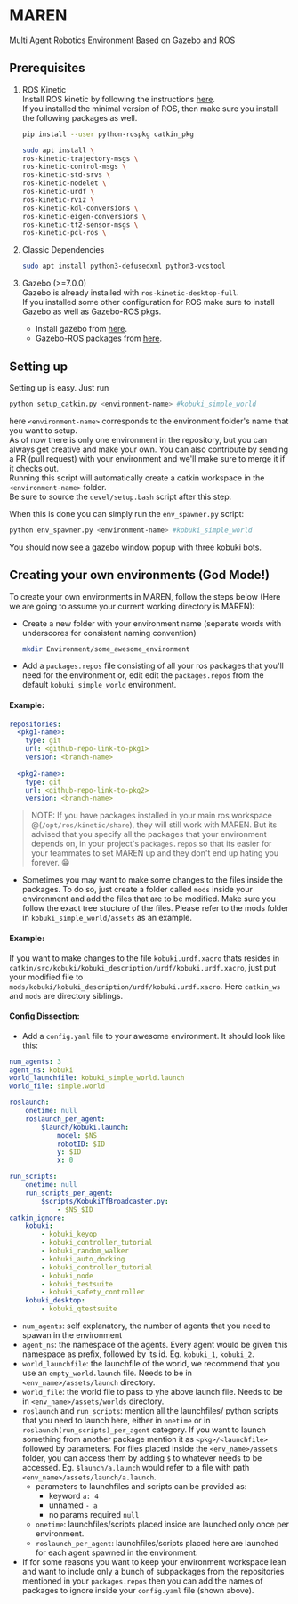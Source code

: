 # MAREN
Multi Agent Robotics Environment Based on Gazebo and ROS

## Prerequisites
1. ROS Kinetic  
   Install ROS kinetic by following the instructions [here](http://wiki.ros.org/kinetic/Installation).  
   If you installed the minimal version of ROS, then make sure you install the following packages as well.  
   
   ```bash
   pip install --user python-rospkg catkin_pkg
   
   sudo apt install \
   ros-kinetic-trajectory-msgs \
   ros-kinetic-control-msgs \
   ros-kinetic-std-srvs \
   ros-kinetic-nodelet \
   ros-kinetic-urdf \
   ros-kinetic-rviz \
   ros-kinetic-kdl-conversions \
   ros-kinetic-eigen-conversions \
   ros-kinetic-tf2-sensor-msgs \
   ros-kinetic-pcl-ros \
   ```
2. Classic Dependencies  
   ```bash
   sudo apt install python3-defusedxml python3-vcstool
   ```
3. Gazebo (>=7.0.0)  
   Gazebo is already installed with `ros-kinetic-desktop-full`.  
   If you installed some other configuration for ROS make sure to install Gazebo as well as Gazebo-ROS pkgs.
   - Install gazebo from [here](http://gazebosim.org/tutorials?cat=install).
   - Gazebo-ROS packages from [here](http://gazebosim.org/tutorials?tut=ros_installing).
<!-- 4. OpenAI Gym  
   - If you are using a virtual environment the source the environment and install gym using  
     `pip install gym`  
     or else
   - install gym system-wide using  
     `pip install --user gym` -->

## Setting up
Setting up is easy. Just run 
```bash
python setup_catkin.py <environment-name> #kobuki_simple_world
```
here `<environment-name>` corresponds to the environment folder's name that you want to setup.  
As of now there is only one environment in the repository, but you can always get creative and make your own. You can also contribute by sending a PR (pull request) with your environment and we'll make sure to merge it if it checks out.   
Running this script will automatically create a catkin workspace in the `<environment-name>` folder.  
Be sure to source the `devel/setup.bash` script after this step.

When this is done you can simply run the `env_spawner.py` script:
```bash
python env_spawner.py <environment-name> #kobuki_simple_world
```

You should now see a gazebo window popup with three kobuki bots.

## Creating your own environments (God Mode!)
To create your own environments in MAREN, follow the steps below (Here we are going to assume your current working directory is MAREN):
- Create a new folder with your environment name (seperate words with underscores for consistent naming convention)
  ```bash
  mkdir Environment/some_awesome_environment
  ```

- Add a `packages.repos` file consisting of all your ros packages that you'll need for the environment or, edit edit the `packages.repos` from the default `kobuki_simple_world` environment.  
#### Example:
```yaml
repositories:
  <pkg1-name>:
    type: git
    url: <github-repo-link-to-pkg1>
    version: <branch-name>
    
  <pkg2-name>:
    type: git
    url: <github-repo-link-to-pkg2>
    version: <branch-name>
```
> NOTE: If you have packages installed in your main ros workspace @(`/opt/ros/kinetic/share`), 
  they will still work with MAREN. But its advised that you specify all the packages that your 
  environment depends on, in your project's `packages.repos`
  so that its easier for your teammates to set MAREN up and they don't end up hating you forever. :grin:

- Sometimes you may want to make some changes to the files inside the packages. To do so, just create a folder called `mods` inside your environment and add the files that are to be modified. Make sure you follow the exact tree stucture of the files. Please refer to the mods folder in `kobuki_simple_world/assets` as an example.
#### Example:
If you want to make changes to the file `kobuki.urdf.xacro` thats resides in `catkin/src/kobuki/kobuki_description/urdf/kobuki.urdf.xacro`, just put your modified file to `mods/kobuki/kobuki_description/urdf/kobuki.urdf.xacro`. Here `catkin_ws` and `mods` are directory siblings.


#### Config Dissection:
- Add a `config.yaml` file to your awesome environment. It should look like this:
```yaml
num_agents: 3
agent_ns: kobuki
world_launchfile: kobuki_simple_world.launch
world_file: simple.world

roslaunch:
    onetime: null
    roslaunch_per_agent:
        $launch/kobuki.launch:
            model: $NS
            robotID: $ID
            y: $ID
            x: 0

run_scripts:
    onetime: null
    run_scripts_per_agent:
        $scripts/KobukiTfBroadcaster.py:
            - $NS_$ID
catkin_ignore:
    kobuki: 
        - kobuki_keyop
        - kobuki_controller_tutorial
        - kobuki_random_walker
        - kobuki_auto_docking
        - kobuki_controller_tutorial
        - kobuki_node
        - kobuki_testsuite
        - kobuki_safety_controller
    kobuki_desktop:
        - kobuki_qtestsuite
```
 - `num_agents`: self explanatory, the number of agents that you need to spawan in the environment
 - `agent_ns`: the namespace of the agents. Every agent would be given this namespace as prefix, followed by its id. Eg. `kobuki_1`, `kobuki_2`.
 - `world_launchfile`: the launchfile of the world, we recommend that you use an `empty_world.launch` file. Needs to be in `<env_name>/assets/launch` directory.
 - `world_file`: the world file to pass to yhe above launch file. Needs to be in `<env_name>/assets/worlds` directory.
 - `roslaunch` and `run_scripts`: mention all the launchfiles/ python scripts that you need to launch here, either in `onetime` or in `roslaunch(run_scripts)_per_agent` category. If you want to launch something from another package mention it as `<pkg>/<launchfile>` followed by parameters. For files placed inside the `<env_name>/assets` folder, you can access them by adding `$` to whatever needs to be accessed. Eg. `$launch/a.launch` would refer to a file with path `<env_name>/assets/launch/a.launch`.
   - parameters to launchfiles and scripts can be provided as:
      - keyword `a: 4`
      - unnamed `- a`
      - no params required `null`
   - `onetime`: launchfiles/scripts placed inside are launched only once per environment.
   - `roslaunch_per_agent`: launchfiles/scripts placed here are launched for each agent spawned in the environment.
  - If for some reasons you want to keep your environment workspace lean and want to include only a bunch of subpackages from the repositories mentioned in your `packages.repos` then you can add the names of packages to ignore inside your `config.yaml` file (shown above). 
